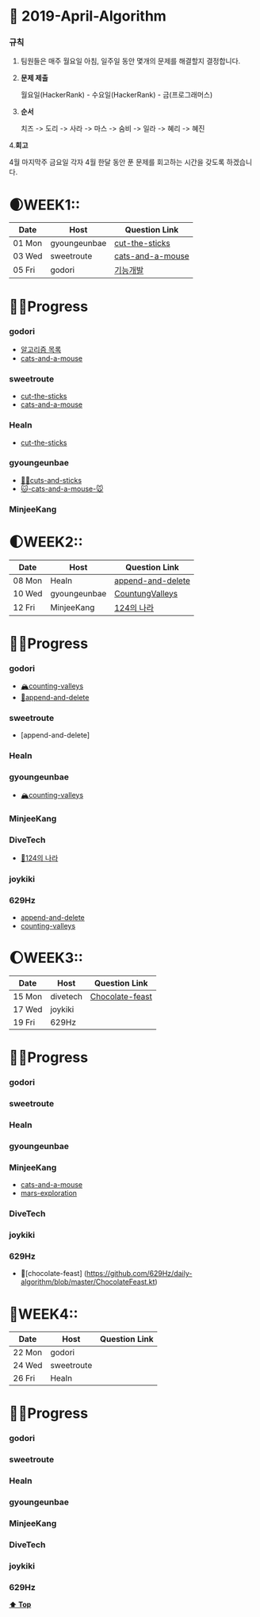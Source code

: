 # 🌸 2019-April-Algorithm

### 규칙

1. 팀원들은 매주 월요일 아침, 일주일 동안 몇개의 문제를 해결할지 결정합니다.

2. **문제 제출**

   월요일(HackerRank) - 수요일(HackerRank) - 금(프로그래머스)

3. **순서**

   치즈 -> 도리 -> 사라 -> 마스 -> 숨비 -> 일라 -> 혜리 -> 혜진

4.**회고**

  4월 마지막주 금요일 
  각자 4월 한달 동안 푼 문제를 회고하는 시간을 갖도록 하겠습니다. 

# 🌒WEEK1::

| Date   | Host         | Question Link                                                |
| ------ | ------------ | ------------------------------------------------------------ |
| 01 Mon | gyoungeunbae | [cut-the-sticks](https://www.hackerrank.com/challenges/cut-the-sticks/problem) |
| 03 Wed | sweetroute   | [cats-and-a-mouse](https://www.hackerrank.com/challenges/cats-and-a-mouse/problem) |
| 05 Fri | godori       | [기능개발](https://programmers.co.kr/learn/courses/30/lessons/42586)|

# 👩‍💻Progress

### godori
- [알고리즘 목록](https://www.notion.so/godori/Today-625d5e0d19294ab3b990f90f052f0d67)
- [cats-and-a-mouse](https://www.notion.so/godori/Cats-and-a-Mouse-3345757749734bfd99c85e8ebabe1d14#3345757749734bfd99c85e8ebabe1d14)
### sweetroute
- [cut-the-sticks](https://www.hackerrank.com/challenges/cut-the-sticks/problem)
- [cats-and-a-mouse](https://sweetroute.tistory.com/entry/HackerRankCCats-and-a-Mouse)
### HeaIn
- [cut-the-sticks](https://github.com/HeaIn/TodayAlgorithm/blob/master/0401CutTheSticks.java)

### gyoungeunbae

* [💇‍♀️cuts-and-sticks](<https://github.com/gyoungeunbae/Daily-algorithm/blob/master/Answer/CuttheSticks.java>)
* [🐱-cats-and-a-mouse-🐭](<https://github.com/gyoungeunbae/Daily-algorithm/blob/master/Answer/CatsandMouse.java>)

### MinjeeKang





# 🌓WEEK2::

| Date   | Host         | Question Link                                                |
| ------ | ------------ | ------------------------------------------------------------ |
| 08 Mon | HeaIn        | [append-and-delete](<https://www.hackerrank.com/challenges/append-and-delete/problem>) |
| 10 Wed | gyoungeunbae | [CountungValleys](<https://www.hackerrank.com/challenges/counting-valleys/problem>) |
| 12 Fri | MinjeeKang   | [124의 나라](<https://programmers.co.kr/learn/courses/30/lessons/12899>) |

# 👩‍💻Progress

### godori
- [🏔counting-valleys](https://www.notion.so/godori/Counting-Valleys-9f296e1684524b6a9018f3b1fe906ecd)
- [🦎append-and-delete](https://www.notion.so/godori/Append-and-Delete-0377d5d7b9fe4f54a43f2c442d0d7664)
### sweetroute
- [append-and-delete]
### HeaIn

### gyoungeunbae

* [🏔counting-valleys](<https://github.com/gyoungeunbae/Daily-algorithm/blob/master/Answer/Counting-Valleys.java>)

### MinjeeKang

### DiveTech  
- [🔢124의 나라](https://github.com/divetech/algorithms/blob/master/java/src/programmers/System124.java)  

### joykiki

### 629Hz
- [append-and-delete](https://github.com/629Hz/daily-algorithm/blob/master/append-and-delete.kt)
- [counting-valleys](https://github.com/629Hz/daily-algorithm/blob/master/counting-valleys)

# 🌔WEEK3::

| Date   | Host     | Question Link |
| ------ | -------- | ------------- |
| 15 Mon | divetech | [Chocolate-feast](https://www.hackerrank.com/challenges/chocolate-feast/problem) |
| 17 Wed | joykiki  |               |
| 19 Fri | 629Hz    |               |

# 👩‍💻Progress

### godori

### sweetroute

### HeaIn

### gyoungeunbae

### MinjeeKang
- [cats-and-a-mouse](https://github.com/MinjeeKang/devSkill/blob/master/java/AlgorithmJava/src/hackerrank/Implementation/Easy_CatsandaMouse.java)
- [mars-exploration](https://github.com/MinjeeKang/devSkill/blob/master/java/AlgorithmJava/src/hackerrank/Strings/Easy_MarsExploration.java)

### DiveTech  

### joykiki

### 629Hz
- 🍫[chocolate-feast]
(https://github.com/629Hz/daily-algorithm/blob/master/ChocolateFeast.kt)

# 🌝WEEK4::

| Date   | Host       | Question Link |
| ------ | ---------- | ------------- |
| 22 Mon | godori     |               |
| 24 Wed | sweetroute |               |
| 26 Fri | HeaIn      |               |

# 👩‍💻Progress

### godori

### sweetroute

### HeaIn

### gyoungeunbae

### MinjeeKang

### DiveTech  

### joykiki

### 629Hz

**[⬆ Top](#)**

